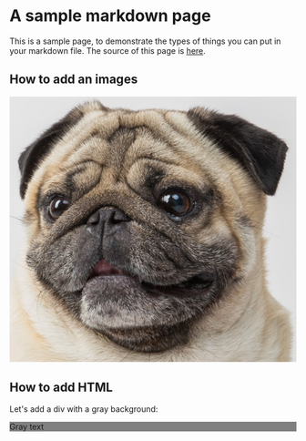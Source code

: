 # A sample markdown page

This is a sample page, to demonstrate the types of things you can put in your
markdown file. The source of this page is
[here]().

## How to add an images

![dog smiling](./static/dogsmile.jpg)

## How to add HTML

Let's add a div with a gray background:

<div style="background-color: gray">Gray text</div>
